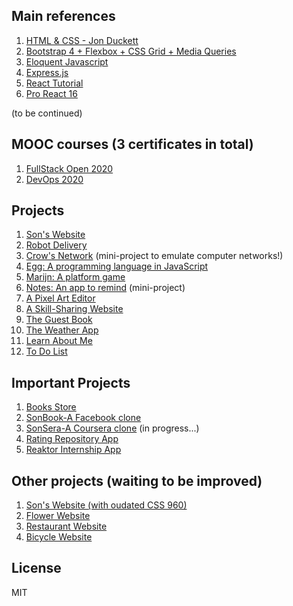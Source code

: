 ## Main references
1. [HTML & CSS - Jon Duckett](https://www.amazon.com/HTML-CSS-Design-Build-Websites/dp/1118008189/ref=sr_1_2?crid=3AS6FM88U87QN&dchild=1&keywords=jon+duckett+html+and+css&qid=1586829568&sprefix=html+css+jon+d%2Caps%2C245&sr=8-2)
2. [Bootstrap 4 + Flexbox + CSS Grid + Media Queries](https://www.w3schools.com/)
3. [Eloquent Javascript](https://www.amazon.com/Eloquent-JavaScript-3rd-Introduction-Programming/dp/1593279507/ref=sr_1_1?crid=3DNJTXVBNEP64&dchild=1&keywords=eloquent+javascript&qid=1596076759&sprefix=eloquent%2Caps%2C300&sr=8-1)
4. [Express.js](https://www.amazon.com/Express-Action-Writing-building-applications/dp/1617292427/ref=sr_1_1?dchild=1&keywords=expressjs&qid=1596076808&sr=8-1)
5. [React Tutorial](https://reactjs.org/tutorial/tutorial.html)
6. [Pro React 16](https://www.amazon.com/Pro-React-16-Adam-Freeman/dp/1484244508/ref=sr_1_1?dchild=1&keywords=pro+react&qid=1597812219&sr=8-1)

(to be continued)

## MOOC courses (3 certificates in total)
1. [FullStack Open 2020](https://github.com/SonTrungTo/Fullstack-2020-Helsinki)
1. [DevOps 2020](https://github.com/SonTrungTo/DevOps-2020-Helsinki)

## Projects
1. [Son's Website](https://htmlpreview.github.io/?https://github.com/SonTrungTo/Full_Stack/blob/master/Bootstrap_Flexbox/project.html)
1. [Robot Delivery](https://htmlpreview.github.io/?https://github.com/SonTrungTo/Full_Stack/blob/master/EloquentJS/ch7/project1.html)
1. [Crow's Network](https://github.com/SonTrungTo/Full_Stack/blob/master/EloquentJS/ch11/trackingTheScalpel.js) (mini-project to emulate computer networks!)
1. [Egg: A programming language in JavaScript](https://github.com/SonTrungTo/Full_Stack/tree/master/EloquentJS/ch12/project2)
1. [Marijn: A platform game](https://github.com/SonTrungTo/Full_Stack/tree/master/EloquentJS/ch16)
1. [Notes: An app to remind](https://htmlpreview.github.io/?https://github.com/SonTrungTo/Full_Stack/blob/master/EloquentJS/ch18/codeExamples/notes.html) (mini-project)
1. [A Pixel Art Editor](https://github.com/SonTrungTo/Full_Stack/tree/master/EloquentJS/ch19)
1. [A Skill-Sharing Website](https://vast-peak-65357.herokuapp.com/)
1. [The Guest Book](https://damp-everglades-27995.herokuapp.com/)
1. [The Weather App](https://weather-app-son-to.herokuapp.com/)
1. [Learn About Me](https://learn-about-me-son-to.herokuapp.com/)
1. [To Do List](https://to-do-list-son-to.herokuapp.com/)

## Important Projects
1. [Books Store](https://github.com/SonTrungTo/BooksStore)
1. [SonBook-A Facebook clone](https://github.com/SonTrungTo/TheSocialNetwork)
1. [SonSera-A Coursera clone](https://github.com/SonTrungTo/Online_studies_platform) (in progress...)
1. [Rating Repository App](https://github.com/SonTrungTo/ReactNative_part10_2020)
1. [Reaktor Internship App](https://github.com/SonTrungTo/Reaktor_Internship)

## Other projects (waiting to be improved)
1. [Son's Website (with oudated CSS 960)](https://htmlpreview.github.io/?https://github.com/SonTrungTo/Full_Stack/blob/master/HTML_CSS/ch15/example/example.html)
1. [Flower Website](https://htmlpreview.github.io/?https://github.com/SonTrungTo/Full_Stack/blob/master/HTML_CSS/ch16/example.html)
1. [Restaurant Website](https://htmlpreview.github.io/?https://github.com/SonTrungTo/Full_Stack/blob/master/HTML_CSS/ch17/example.html)
1. [Bicycle Website](https://htmlpreview.github.io/?https://github.com/SonTrungTo/Full_Stack/blob/master/HTML_CSS/ch15/example/example2.html)

## License
MIT
